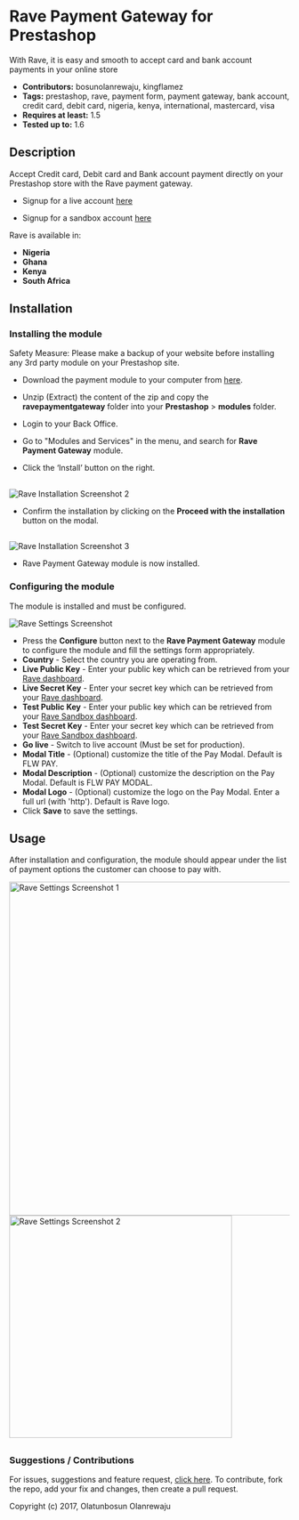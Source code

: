 # Rave Payment Gateway for Prestashop

With Rave, it is easy and smooth to accept card and bank account payments in your online store

 - **Contributors:** bosunolanrewaju, kingflamez
 - **Tags:** prestashop, rave, payment form, payment gateway, bank account, credit card, debit card, nigeria, kenya, international, mastercard, visa
 - **Requires at least:** 1.5
 - **Tested up to:** 1.6


## Description

Accept Credit card, Debit card and Bank account payment directly on your Prestashop store with the Rave payment gateway.

* Signup for a live account [here](https://rave.flutterwave.com)

* Signup for a sandbox account [here](https://ravesandbox.flutterwave.com)

Rave is available in:

* __Nigeria__
* __Ghana__
* __Kenya__
* __South Africa__



## Installation

### Installing the module

Safety Measure: Please make a backup of your website before installing any 3rd party module on your Prestashop site.

*   Download the payment module to your computer from [here](https://github.com/kingflamez/prestashop-rave-payment-module-1.6x/releases/download/1.1.0/ravepaymentgateway.zip).

*   Unzip (Extract) the content of the zip and copy the __ravepaymentgateway__ folder into your __Prestashop__ > __modules__ folder.
*   Login to your Back Office.
*   Go to "Modules and Services" in the menu, and search for __Rave Payment Gateway__ module.
*   Click the ‘Install’ button on the right.

##
![Rave Installation Screenshot 2](https://cloud.githubusercontent.com/assets/8383666/21759905/567ced88-d648-11e6-8787-d786fef2bf10.png)

*   Confirm the installation by clicking on the __Proceed with the installation__ button on the modal.

##
![Rave Installation Screenshot 3](https://cloud.githubusercontent.com/assets/8383666/21759921/6eb3d506-d648-11e6-84b8-08b13812bbcc.png)

*   Rave Payment Gateway module is now installed.

### Configuring the module

The module is installed and must be configured.

![Rave Settings Screenshot](https://cloud.githubusercontent.com/assets/8383666/26606729/01622d38-458b-11e7-913c-ec53aa42c6fd.png)

*  Press the __Configure__ button next to the __Rave Payment Gateway__ module to configure the module and fill the settings form appropriately.
* __Country__ - Select the country you are operating from.
* __Live Public Key__ - Enter your public key which can be retrieved from your [Rave dashboard](https://rave.flutterwave.com/dashboard/settings/apis).
* __Live Secret Key__ - Enter your secret key which can be retrieved from your [Rave dashboard](https://rave.flutterwave.com/dashboard/settings/apis).
* __Test Public Key__ - Enter your public key which can be retrieved from your [Rave Sandbox dashboard](https://ravesandbox.flutterwave.com/dashboard/settings/apis).
* __Test Secret Key__ - Enter your secret key which can be retrieved from your [Rave Sandbox dashboard](https://ravesandbox.flutterwave.com/dashboard/settings/apis).
* __Go live__ - Switch to live account (Must be set for production).
* __Modal Title__ - (Optional) customize the title of the Pay Modal. Default is FLW PAY.
* __Modal Description__ - (Optional) customize the description on the Pay Modal. Default is FLW PAY MODAL.
* __Modal Logo__ - (Optional) customize the logo on the Pay Modal. Enter a full url (with 'http'). Default is Rave logo.
* Click __Save__ to save the settings.


## Usage ##

After installation and configuration, the module should appear under the list of payment options the customer can choose to pay with.

<img src="https://cloud.githubusercontent.com/assets/8383666/21759955/b040c326-d648-11e6-99d5-47800e5a55df.png" alt="Rave Settings Screenshot 1" width="600"/>

<img src="https://cloud.githubusercontent.com/assets/8383666/21759970/ca35882a-d648-11e6-9a5a-333be0760a60.png" alt="Rave Settings Screenshot 2" width="400"/>


##
### Suggestions / Contributions

For issues, suggestions and feature request, [click here](https://github.com/bosunolanrewaju/prestashop-rave-payment-module/issues).
To contribute, fork the repo, add your fix and changes, then create a pull request.

Copyright (c) 2017, Olatunbosun Olanrewaju

